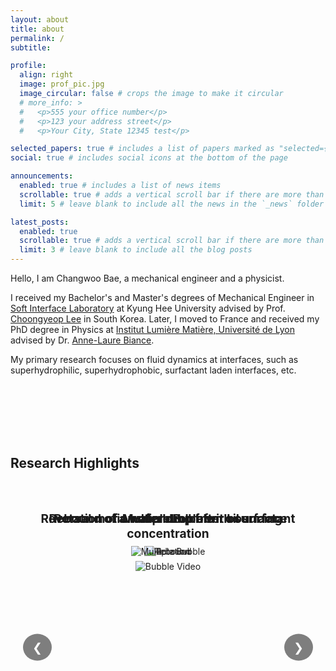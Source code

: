 ```yaml
---
layout: about
title: about
permalink: /
subtitle:

profile:
  align: right
  image: prof_pic.jpg
  image_circular: false # crops the image to make it circular
  # more_info: >
  #   <p>555 your office number</p>
  #   <p>123 your address street</p>
  #   <p>Your City, State 12345 test</p>

selected_papers: true # includes a list of papers marked as "selected={true}"
social: true # includes social icons at the bottom of the page

announcements:
  enabled: true # includes a list of news items
  scrollable: true # adds a vertical scroll bar if there are more than 3 news items
  limit: 5 # leave blank to include all the news in the `_news` folder

latest_posts:
  enabled: true
  scrollable: true # adds a vertical scroll bar if there are more than 3 new posts items
  limit: 3 # leave blank to include all the blog posts
---
```


Hello, I am Changwoo Bae, a mechanical engineer and a physicist.

I received my Bachelor's and Master's degrees of Mechanical Engineer in [Soft Interface Laboratory](https://ifluid.khu.ac.kr) at Kyung Hee University advised by Prof. [Choongyeop Lee](https://scholar.google.com/citations?hl=en&user=4X93y-oAAAAJ) in South Korea. Later, I moved to France and received my PhD degree in Physics at [Institut Lumière Matière, Université de Lyon](https://ilm.univ-lyon1.fr) advised by Dr. [Anne-Laure Biance](https://scholar.google.com/citations?hl=en&user=aIZPs7oAAAAJ).

My primary research focuses on fluid dynamics at interfaces, such as superhydrophilic, superhydrophobic, surfactant laden interfaces, etc.

<div style="margin-top: 8rem;"></div>

## Research Highlights

<style>
.slideshow-container {
  position: relative;
  width: 100%;
  height: 500px;
  margin: 2rem 0 4rem 0;
  overflow: hidden;
}

.slide {
  position: absolute;
  width: 100%;
  height: 100%;
  opacity: 0;
  display: flex;
  flex-direction: column;
  align-items: center;
  justify-content: flex-start;
  padding-top: 2rem;
}

.slide.active {
  opacity: 1;
}

.slide img {
  max-width: 100%;
  max-height: 80%;
  object-fit: contain;
  margin-top: 1rem;
  display: block; /* Ensure image is displayed as block */
}

.slide-title {
  margin-bottom: 1rem;
  font-size: 1.2rem;
  font-weight: bold;
  color: var(--global-theme-color);
  text-align: center;
  width: 100%;
  padding: 0 1rem;
}

@keyframes fadeIn {
  0% { opacity: 0; }
  100% { opacity: 1; }
}

@keyframes fadeOut {
  0% { opacity: 1; }
  100% { opacity: 0; }
}

.slide {
  animation: fadeOut 2s forwards;
}

.slide.active {
  animation: fadeIn 2s forwards;
}

.slide-nav {
  position: absolute;
  top: 50%;
  transform: translateY(-50%);
  background-color: rgba(0, 0, 0, 0.5);
  color: white;
  border: none;
  padding: 10px 15px;
  cursor: pointer;
  border-radius: 50%;
  font-size: 1.2rem;
  transition: background-color 0.3s;
  z-index: 10;
}

.slide-nav:hover {
  background-color: rgba(0, 0, 0, 0.8);
}

.slide-nav.prev {
  left: 20px;
}

.slide-nav.next {
  right: 20px;
}
</style>

<div class="slideshow-container">
  <button class="slide-nav prev" id="prevButton">❮</button>
  <button class="slide-nav next" id="nextButton">❯</button>
  <div class="slide">
    <div class="slide-title">Rebound of a water drop from oil surface</div>
    <img src="{{ site.url | append: '/assets/img/webcover/Rebound.gif' | relative_url }}" alt="Rebound" loading="eager" onerror="this.onerror=null; this.src='{{ site.url | append: '/assets/img/webcover/Rebound.gif' | relative_url }}?t=' + new Date().getTime();"/>
  </div>
  <div class="slide">
    <div class="slide-title">Rotation of a water drop after bouncing</div>
    <img src="{{ site.url | append: '/assets/img/webcover/Rotation.gif' | relative_url }}" alt="Rotation" loading="eager" onerror="this.onerror=null; this.src='{{ site.url | append: '/assets/img/webcover/Rotation.gif' | relative_url }}?t=' + new Date().getTime();"/>
  </div>
  <div class="slide">
    <div class="slide-title">Reversal motion of a bubble with surfactant concentration</div>
    <img src="{{ site.url | append: '/assets/img/webcover/bubble_video.gif' | relative_url }}" alt="Bubble Video" loading="eager" onerror="this.onerror=null; this.src='{{ site.url | append: '/assets/img/webcover/bubble_video.gif' | relative_url }}?t=' + new Date().getTime();"/>
  </div>
  <div class="slide">
    <div class="slide-title">Multiple Bubble</div>
    <img src="{{ site.url | append: '/assets/img/webcover/multiplebubble.gif' | relative_url }}" alt="Multiple Bubble" loading="eager" onerror="this.onerror=null; this.src='{{ site.url | append: '/assets/img/webcover/multiplebubble.gif' | relative_url }}?t=' + new Date().getTime();"/>
  </div>
</div>

<script>
document.addEventListener('DOMContentLoaded', function() {
  let currentSlide = 0;
  const slides = document.querySelectorAll('.slide');
  const totalSlides = slides.length;
  const prevButton = document.getElementById('prevButton');
  const nextButton = document.getElementById('nextButton');

  function showSlide(index) {
    // Hide all slides
    slides.forEach(slide => {
      slide.classList.remove('active');
      const img = slide.querySelector('img');
      // Force GIF to restart by updating src with timestamp
      const currentSrc = img.src.split('?')[0];
      img.src = currentSrc + '?t=' + new Date().getTime();
    });
    
    // Show current slide
    slides[index].classList.add('active');
  }

  function nextSlide() {
    currentSlide = (currentSlide + 1) % totalSlides;
    showSlide(currentSlide);
  }

  function prevSlide() {
    currentSlide = (currentSlide - 1 + totalSlides) % totalSlides;
    showSlide(currentSlide);
  }

  // Show first slide immediately
  showSlide(0);

  // Change slide every 20 seconds
  let slideInterval = setInterval(nextSlide, 20000);

  // Reset interval when manually changing slides
  function resetInterval() {
    clearInterval(slideInterval);
    slideInterval = setInterval(nextSlide, 20000);
  }

  // Add event listeners to buttons
  prevButton.addEventListener('click', function() {
    prevSlide();
    resetInterval();
  });

  nextButton.addEventListener('click', function() {
    nextSlide();
    resetInterval();
  });
});
</script>

